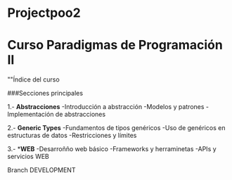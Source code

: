 # Projectpoo2
# Curso Paradigmas de Programación II

""Índice del curso

###Secciones principales

1.- **Abstracciones**
-Introducción a abstracción
-Modelos y patrones
-Implementación de abstracciones

2.- **Generic Types**
-Fundamentos de tipos genéricos
-Uso de genéricos en estructuras de datos
-Restricciones y límites

3.- ***WEB**
-Desarroñño web básico
-Frameworks y herraminetas
-APIs y servicios WEB

Branch DEVELOPMENT